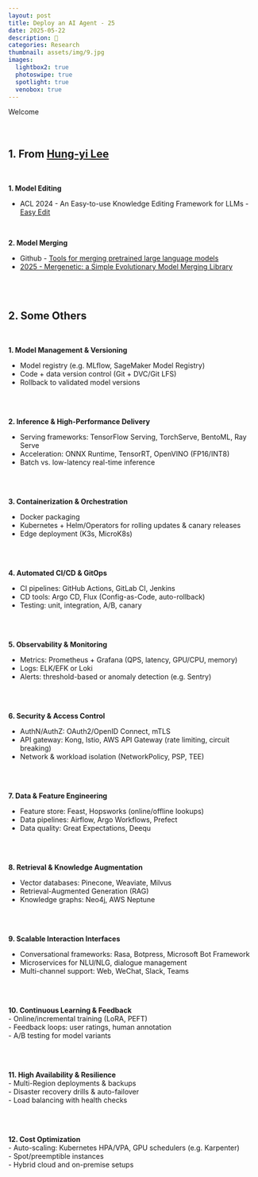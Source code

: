 ```yaml
---
layout: post
title: Deploy an AI Agent - 25
date: 2025-05-22
description: 🍒
categories: Research
thumbnail: assets/img/9.jpg
images:
  lightbox2: true
  photoswipe: true
  spotlight: true
  venobox: true
---
```



Welcome<br><br><br>



## 1. From [Hung-yi Lee](https://www.youtube.com/@HungyiLeeNTU)

<br>

**1. Model Editing**<br>

- ACL 2024 - An Easy-to-use Knowledge Editing Framework for LLMs - [Easy Edit](https://github.com/zjunlp/EasyEdit)

<br>

**2. Model Merging**<br>

- Github - [Tools for merging pretrained large language models](https://github.com/arcee-ai/mergekit?utm_source=chatgpt.com)
- [2025 - Mergenetic: a Simple Evolutionary Model Merging Library](https://arxiv.org/abs/2505.11427?utm_source=chatgpt.com)


<br><br>


## 2. Some Others

<br>

**1. Model Management & Versioning**  
   - Model registry (e.g. MLflow, SageMaker Model Registry)  
   - Code + data version control (Git + DVC/Git LFS)  
   - Rollback to validated model versions
   
<br><br>

**2. Inference & High-Performance Delivery**  
   - Serving frameworks: TensorFlow Serving, TorchServe, BentoML, Ray Serve  
   - Acceleration: ONNX Runtime, TensorRT, OpenVINO (FP16/INT8)  
   - Batch vs. low-latency real-time inference
  
  <br><br>

**3. Containerization & Orchestration**  
   - Docker packaging  
   - Kubernetes + Helm/Operators for rolling updates & canary releases  
   - Edge deployment (K3s, MicroK8s)

<br><br>

**4. Automated CI/CD & GitOps**  
   - CI pipelines: GitHub Actions, GitLab CI, Jenkins  
   - CD tools: Argo CD, Flux (Config-as-Code, auto-rollback)  
   - Testing: unit, integration, A/B, canary

<br><br>

**5. Observability & Monitoring**  
   - Metrics: Prometheus + Grafana (QPS, latency, GPU/CPU, memory)  
   - Logs: ELK/EFK or Loki  
   - Alerts: threshold-based or anomaly detection (e.g. Sentry)

<br><br>

**6. Security & Access Control**  
   - AuthN/AuthZ: OAuth2/OpenID Connect, mTLS  
   - API gateway: Kong, Istio, AWS API Gateway (rate limiting, circuit breaking)  
   - Network & workload isolation (NetworkPolicy, PSP, TEE)

<br><br>

**7. Data & Feature Engineering**  
   - Feature store: Feast, Hopsworks (online/offline lookups)  
   - Data pipelines: Airflow, Argo Workflows, Prefect  
   - Data quality: Great Expectations, Deequ

<br><br>

**8. Retrieval & Knowledge Augmentation**  
   - Vector databases: Pinecone, Weaviate, Milvus  
   - Retrieval-Augmented Generation (RAG)  
   - Knowledge graphs: Neo4j, AWS Neptune

<br><br>

**9. Scalable Interaction Interfaces**  
   - Conversational frameworks: Rasa, Botpress, Microsoft Bot Framework  
   - Microservices for NLU/NLG, dialogue management  
   - Multi-channel support: Web, WeChat, Slack, Teams

<br><br>

**10. Continuous Learning & Feedback**  
    - Online/incremental training (LoRA, PEFT)  
    - Feedback loops: user ratings, human annotation  
    - A/B testing for model variants

<br><br>

**11. High Availability & Resilience**  
    - Multi-Region deployments & backups  
    - Disaster recovery drills & auto-failover  
    - Load balancing with health checks

<br><br>

**12. Cost Optimization**  
    - Auto-scaling: Kubernetes HPA/VPA, GPU schedulers (e.g. Karpenter)  
    - Spot/preemptible instances  
    - Hybrid cloud and on-premise setups

<br><br><br><br>

